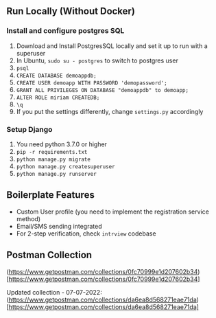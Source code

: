 ## Run Locally (Without Docker)   

### Install and configure postgres SQL

1. Download and Install PostgresSQL locally and set it up to run with a superuser
2. In Ubuntu, `sudo su - postgres` to switch to postgres user
3. `psql`
4. `CREATE DATABASE demoappdb;`
5. `CREATE USER demoapp WITH PASSWORD 'demopassword';`
6. `GRANT ALL PRIVILEGES ON DATABASE "demoappdb" to demoapp;`
7. `ALTER ROLE miriam CREATEDB;`
8. `\q`
9. If you put the settings differently, change `settings.py` accordingly

### Setup Django

1. You need python 3.7.0 or higher
2. `pip -r requirements.txt`
3. `python manage.py migrate`
4. `python manage.py createsuperuser`
5. `python manage.py runserver` 


## Boilerplate Features

* Custom User profile (you need to implement the registration service method)
* Email/SMS sending integrated
* For 2-step verification, check `intrview` codebase


## Postman Collection

(https://www.getpostman.com/collections/0fc70999e1d207602b34)[https://www.getpostman.com/collections/0fc70999e1d207602b34]

Updated collection - 07-07-2022: (https://www.getpostman.com/collections/da6ea8d568271eae71da)[https://www.getpostman.com/collections/da6ea8d568271eae71da]
